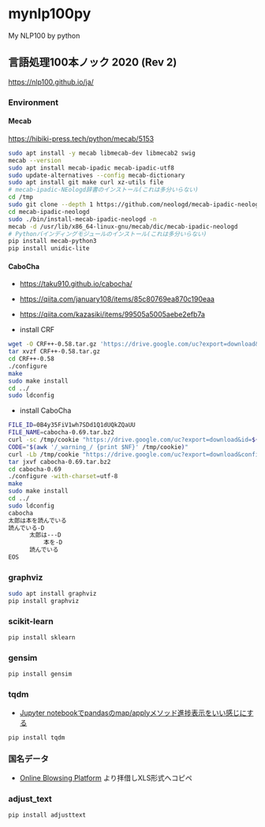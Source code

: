 # mynlp100py
My NLP100 by python

## 言語処理100本ノック 2020 (Rev 2)

<https://nlp100.github.io/ja/>


### Environment

#### Mecab

<https://hibiki-press.tech/python/mecab/5153>

```bash
sudo apt install -y mecab libmecab-dev libmecab2 swig
mecab --version
sudo apt install mecab-ipadic mecab-ipadic-utf8
sudo update-alternatives --config mecab-dictionary
sudo apt install git make curl xz-utils file
# mecab-ipadic-NEologd辞書のインストール(これは多分いらない)
cd /tmp
sudo git clone --depth 1 https://github.com/neologd/mecab-ipadic-neologd.git
cd mecab-ipadic-neologd
sudo ./bin/install-mecab-ipadic-neologd -n
mecab -d /usr/lib/x86_64-linux-gnu/mecab/dic/mecab-ipadic-neologd
# Pythonバインディングモジュールのインストール(これは多分いらない)
pip install mecab-python3
pip install unidic-lite
```

#### CaboCha

- <https://taku910.github.io/cabocha/>
- <https://qiita.com/january108/items/85c80769ea870c190eaa>
- <https://qiita.com/kazasiki/items/99505a5005aebe2efb7a>

- install CRF

```bash
wget -O CRF++-0.58.tar.gz 'https://drive.google.com/uc?export=download&id=0B4y35FiV1wh7QVR6VXJ5dWExSTQ'
tar xvzf CRF++-0.58.tar.gz
cd CRF++-0.58
./configure
make
sudo make install
cd ../
sudo ldconfig
```

- install CaboCha

```bash
FILE_ID=0B4y35FiV1wh7SDd1Q1dUQkZQaUU
FILE_NAME=cabocha-0.69.tar.bz2
curl -sc /tmp/cookie "https://drive.google.com/uc?export=download&id=${FILE_ID}" > /dev/null
CODE="$(awk '/_warning_/ {print $NF}' /tmp/cookie)"  
curl -Lb /tmp/cookie "https://drive.google.com/uc?export=download&confirm=${CODE}&id=${FILE_ID}" -o ${FILE_NAME}
tar jxvf cabocha-0.69.tar.bz2
cd cabocha-0.69
./configure -with-charset=utf-8
make
sudo make install
cd ../
sudo ldconfig
cabocha
太郎は本を読んでいる
読んでいる-D    
      太郎は---D
          本を-D
      読んでいる
EOS
```

### graphviz

```bash
sudo apt install graphviz
pip install graphviz
```

### scikit-learn

```bash
pip install sklearn
```

### gensim


```bash
pip install gensim
```

### tqdm

- [Jupyter notebookでpandasのmap/applyメソッド進捗表示をいい感じにする](<https://qiita.com/MysteriousMonkey/items/a238da520993f1f4b0cf>)

```bash
pip install tqdm
```


### 国名データ

- [Online Blowsing Platform](<https://www.iso.org/iso-3166-country-codes.html>) より拝借しXLS形式へコピペ

### adjust_text

```bash
pip install adjusttext
```

